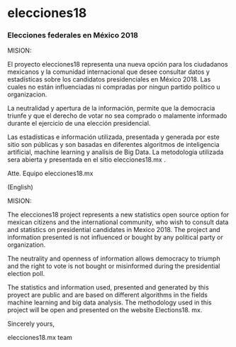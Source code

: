 # elecciones18
### Elecciones federales en México 2018

MISION:

El proyecto elecciones18 representa una nueva opción para los ciudadanos mexicanos y la comunidad internacional que desee consultar datos 
y estadísticas sobre los candidatos presidenciales en México 2018. Las cuales no están influenciadas ni compradas por ningun partido político
u organizacion.

La neutralidad y apertura de la información, permite que la democracia triunfe y que el derecho de votar no sea comprado o malamente informado
durante el ejercicio de una elección presidencial. 

Las estadísticas e información utilizada, presentada y generada por este sitio son públicas y son basadas en diferentes algoritmos de inteligencia artificial, 
machine learning y analísis de Big Data. La metodología utilizada sera abierta y presentada en el sitio elecciones18.mx .

Atte.
Equipo elecciones18.mx

(English)

MISION:

The elecciones18 project represents a new statistics open source option for mexican citizens and the international community,
who wish to consult data and statistics on presidential candidates in Mexico 2018. The project and information presented is not influenced
or bought by any political party or organization.

The neutrality and openness of information allows democracy to triumph and the right to vote is not bought or misinformed during the 
presidential election poll. 

The statistics and information used, presented and generated by this proyect are public and are based on different algorithms in the 
fields machine learning and big data analysis. The methodology used in this project will be open and presented on the website Elections18. mx.

Sincerely yours,

elecciones18.mx team






